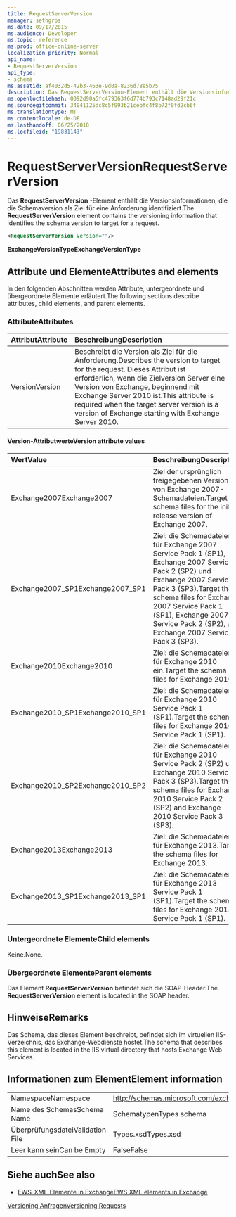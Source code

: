 ```yaml
---
title: RequestServerVersion
manager: sethgros
ms.date: 09/17/2015
ms.audience: Developer
ms.topic: reference
ms.prod: office-online-server
localization_priority: Normal
api_name:
- RequestServerVersion
api_type:
- schema
ms.assetid: af4032d5-42b3-463e-9d0a-8236d78e5b75
description: Das RequestServerVersion-Element enthält die Versionsinformationen, die die Schemaversion als Ziel für eine Anforderung identifiziert.
ms.openlocfilehash: 0092d90a5fc479363f6d774b793c7148ad29f21c
ms.sourcegitcommit: 34041125dc8c5f993b21cebfc4f8b72f0fd2cb6f
ms.translationtype: MT
ms.contentlocale: de-DE
ms.lasthandoff: 06/25/2018
ms.locfileid: "19831143"
---
```

# <a name="requestserverversion"></a><span data-ttu-id="d3c51-103">RequestServerVersion</span><span class="sxs-lookup"><span data-stu-id="d3c51-103">RequestServerVersion</span></span>

<span data-ttu-id="d3c51-104">Das **RequestServerVersion** -Element enthält die Versionsinformationen, die die Schemaversion als Ziel für eine Anforderung identifiziert.</span><span class="sxs-lookup"><span data-stu-id="d3c51-104">The **RequestServerVersion** element contains the versioning information that identifies the schema version to target for a request.</span></span> 
  
```XML
<RequestServerVersion Version=""/>
```

 <span data-ttu-id="d3c51-105">**ExchangeVersionType**</span><span class="sxs-lookup"><span data-stu-id="d3c51-105">**ExchangeVersionType**</span></span>
## <a name="attributes-and-elements"></a><span data-ttu-id="d3c51-106">Attribute und Elemente</span><span class="sxs-lookup"><span data-stu-id="d3c51-106">Attributes and elements</span></span>

<span data-ttu-id="d3c51-107">In den folgenden Abschnitten werden Attribute, untergeordnete und übergeordnete Elemente erläutert.</span><span class="sxs-lookup"><span data-stu-id="d3c51-107">The following sections describe attributes, child elements, and parent elements.</span></span>
  
### <a name="attributes"></a><span data-ttu-id="d3c51-108">Attribute</span><span class="sxs-lookup"><span data-stu-id="d3c51-108">Attributes</span></span>

|<span data-ttu-id="d3c51-109">**Attribut**</span><span class="sxs-lookup"><span data-stu-id="d3c51-109">**Attribute**</span></span>|<span data-ttu-id="d3c51-110">**Beschreibung**</span><span class="sxs-lookup"><span data-stu-id="d3c51-110">**Description**</span></span>|
|:-----|:-----|
|<span data-ttu-id="d3c51-111">Version</span><span class="sxs-lookup"><span data-stu-id="d3c51-111">Version</span></span>  <br/> |<span data-ttu-id="d3c51-112">Beschreibt die Version als Ziel für die Anforderung.</span><span class="sxs-lookup"><span data-stu-id="d3c51-112">Describes the version to target for the request.</span></span> <span data-ttu-id="d3c51-113">Dieses Attribut ist erforderlich, wenn die Zielversion Server eine Version von Exchange, beginnend mit Exchange Server 2010 ist.</span><span class="sxs-lookup"><span data-stu-id="d3c51-113">This attribute is required when the target server version is a version of Exchange starting with Exchange Server 2010.</span></span>  <br/> |
   
#### <a name="version-attribute-values"></a><span data-ttu-id="d3c51-114">Version-Attributwerte</span><span class="sxs-lookup"><span data-stu-id="d3c51-114">Version attribute values</span></span>

|<span data-ttu-id="d3c51-115">**Wert**</span><span class="sxs-lookup"><span data-stu-id="d3c51-115">**Value**</span></span>|<span data-ttu-id="d3c51-116">**Beschreibung**</span><span class="sxs-lookup"><span data-stu-id="d3c51-116">**Description**</span></span>|
|:-----|:-----|
|<span data-ttu-id="d3c51-117">Exchange2007</span><span class="sxs-lookup"><span data-stu-id="d3c51-117">Exchange2007</span></span>  <br/> |<span data-ttu-id="d3c51-118">Ziel der ursprünglich freigegebenen Version von Exchange 2007-Schemadateien.</span><span class="sxs-lookup"><span data-stu-id="d3c51-118">Target the schema files for the initial release version of Exchange 2007.</span></span>  <br/> |
|<span data-ttu-id="d3c51-119">Exchange2007_SP1</span><span class="sxs-lookup"><span data-stu-id="d3c51-119">Exchange2007_SP1</span></span>  <br/> |<span data-ttu-id="d3c51-120">Ziel: die Schemadateien für Exchange 2007 Service Pack 1 (SP1), Exchange 2007 Service Pack 2 (SP2) und Exchange 2007 Service Pack 3 (SP3).</span><span class="sxs-lookup"><span data-stu-id="d3c51-120">Target the schema files for Exchange 2007 Service Pack 1 (SP1), Exchange 2007 Service Pack 2 (SP2), and Exchange 2007 Service Pack 3 (SP3).</span></span>  <br/> |
|<span data-ttu-id="d3c51-121">Exchange2010</span><span class="sxs-lookup"><span data-stu-id="d3c51-121">Exchange2010</span></span>  <br/> |<span data-ttu-id="d3c51-122">Ziel: die Schemadateien für Exchange 2010 ein.</span><span class="sxs-lookup"><span data-stu-id="d3c51-122">Target the schema files for Exchange 2010.</span></span>  <br/> |
|<span data-ttu-id="d3c51-123">Exchange2010_SP1</span><span class="sxs-lookup"><span data-stu-id="d3c51-123">Exchange2010_SP1</span></span>  <br/> |<span data-ttu-id="d3c51-124">Ziel: die Schemadateien für Exchange 2010 Service Pack 1 (SP1).</span><span class="sxs-lookup"><span data-stu-id="d3c51-124">Target the schema files for Exchange 2010 Service Pack 1 (SP1).</span></span>  <br/> |
|<span data-ttu-id="d3c51-125">Exchange2010_SP2</span><span class="sxs-lookup"><span data-stu-id="d3c51-125">Exchange2010_SP2</span></span>  <br/> |<span data-ttu-id="d3c51-126">Ziel: die Schemadateien für Exchange 2010 Service Pack 2 (SP2) und Exchange 2010 Service Pack 3 (SP3).</span><span class="sxs-lookup"><span data-stu-id="d3c51-126">Target the schema files for Exchange 2010 Service Pack 2 (SP2) and Exchange 2010 Service Pack 3 (SP3).</span></span>  <br/> |
|<span data-ttu-id="d3c51-127">Exchange2013</span><span class="sxs-lookup"><span data-stu-id="d3c51-127">Exchange2013</span></span>  <br/> |<span data-ttu-id="d3c51-128">Ziel: die Schemadateien für Exchange 2013.</span><span class="sxs-lookup"><span data-stu-id="d3c51-128">Target the schema files for Exchange 2013.</span></span>  <br/> |
|<span data-ttu-id="d3c51-129">Exchange2013_SP1</span><span class="sxs-lookup"><span data-stu-id="d3c51-129">Exchange2013_SP1</span></span>  <br/> |<span data-ttu-id="d3c51-130">Ziel: die Schemadateien für Exchange 2013 Service Pack 1 (SP1).</span><span class="sxs-lookup"><span data-stu-id="d3c51-130">Target the schema files for Exchange 2013 Service Pack 1 (SP1).</span></span>  <br/> |
   
### <a name="child-elements"></a><span data-ttu-id="d3c51-131">Untergeordnete Elemente</span><span class="sxs-lookup"><span data-stu-id="d3c51-131">Child elements</span></span>

<span data-ttu-id="d3c51-132">Keine.</span><span class="sxs-lookup"><span data-stu-id="d3c51-132">None.</span></span>
  
### <a name="parent-elements"></a><span data-ttu-id="d3c51-133">Übergeordnete Elemente</span><span class="sxs-lookup"><span data-stu-id="d3c51-133">Parent elements</span></span>

<span data-ttu-id="d3c51-134">Das Element **RequestServerVersion** befindet sich die SOAP-Header.</span><span class="sxs-lookup"><span data-stu-id="d3c51-134">The **RequestServerVersion** element is located in the SOAP header.</span></span> 
  
## <a name="remarks"></a><span data-ttu-id="d3c51-135">Hinweise</span><span class="sxs-lookup"><span data-stu-id="d3c51-135">Remarks</span></span>

<span data-ttu-id="d3c51-136">Das Schema, das dieses Element beschreibt, befindet sich im virtuellen IIS-Verzeichnis, das Exchange-Webdienste hostet.</span><span class="sxs-lookup"><span data-stu-id="d3c51-136">The schema that describes this element is located in the IIS virtual directory that hosts Exchange Web Services.</span></span>
  
## <a name="element-information"></a><span data-ttu-id="d3c51-137">Informationen zum Element</span><span class="sxs-lookup"><span data-stu-id="d3c51-137">Element information</span></span>

|||
|:-----|:-----|
|<span data-ttu-id="d3c51-138">Namespace</span><span class="sxs-lookup"><span data-stu-id="d3c51-138">Namespace</span></span>  <br/> |http://schemas.microsoft.com/exchange/services/2006/types  <br/> |
|<span data-ttu-id="d3c51-139">Name des Schemas</span><span class="sxs-lookup"><span data-stu-id="d3c51-139">Schema Name</span></span>  <br/> |<span data-ttu-id="d3c51-140">Schematypen</span><span class="sxs-lookup"><span data-stu-id="d3c51-140">Types schema</span></span>  <br/> |
|<span data-ttu-id="d3c51-141">Überprüfungsdatei</span><span class="sxs-lookup"><span data-stu-id="d3c51-141">Validation File</span></span>  <br/> |<span data-ttu-id="d3c51-142">Types.xsd</span><span class="sxs-lookup"><span data-stu-id="d3c51-142">Types.xsd</span></span>  <br/> |
|<span data-ttu-id="d3c51-143">Leer kann sein</span><span class="sxs-lookup"><span data-stu-id="d3c51-143">Can be Empty</span></span>  <br/> |<span data-ttu-id="d3c51-144">False</span><span class="sxs-lookup"><span data-stu-id="d3c51-144">False</span></span>  <br/> |
   
## <a name="see-also"></a><span data-ttu-id="d3c51-145">Siehe auch</span><span class="sxs-lookup"><span data-stu-id="d3c51-145">See also</span></span>



- [<span data-ttu-id="d3c51-146">EWS-XML-Elemente in Exchange</span><span class="sxs-lookup"><span data-stu-id="d3c51-146">EWS XML elements in Exchange</span></span>](ews-xml-elements-in-exchange.md)


[<span data-ttu-id="d3c51-147">Versioning Anfragen</span><span class="sxs-lookup"><span data-stu-id="d3c51-147">Versioning Requests</span></span>](http://msdn.microsoft.com/library/76877b0a-d2e5-4c74-9295-7b445a41d46a%28Office.15%29.aspx)

